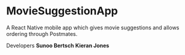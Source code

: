# MovieSuggestionApp
A React Native mobile app which gives movie suggestions and allows ordering through Postmates.

Developers
**Sunoo Bertsch**
**Kieran Jones**
